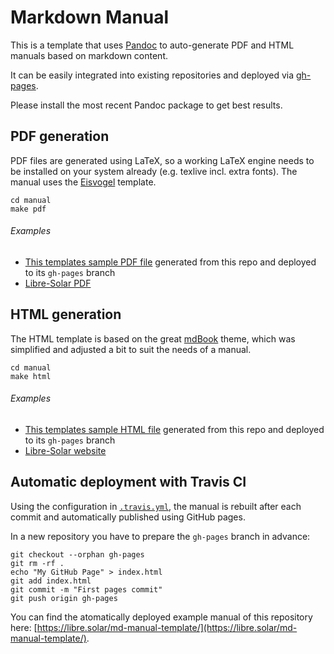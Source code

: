 # Markdown Manual

This is a template that uses [Pandoc](https://pandoc.org/) to auto-generate PDF and HTML manuals based on markdown content.

It can be easily integrated into existing repositories and deployed via [gh-pages](https://pages.github.com).

Please install the most recent Pandoc package to get best results.

## PDF generation

PDF files are generated using LaTeX, so a working LaTeX engine needs to be installed on your system already (e.g. texlive incl. extra fonts). The manual uses the [Eisvogel](https://github.com/Wandmalfarbe/pandoc-latex-template) template.

```
cd manual
make pdf
```

###### Examples

- [This templates sample PDF file](https://github.com/LibreSolar/md-manual-template/blob/gh-pages/manual.pdf)
	generated from this repo and deployed to its `gh-pages` branch
- [Libre-Solar PDF](https://libre.solar/md-manual-template/manual.pdf)

## HTML generation

The HTML template is based on the great [mdBook](https://github.com/rust-lang-nursery/mdBook) theme, which was simplified and adjusted a bit to suit the needs of a manual.

```
cd manual
make html
```

###### Examples

- [This templates sample HTML file](https://github.com/LibreSolar/md-manual-template/blob/gh-pages/index.html)
	generated from this repo and deployed to its `gh-pages` branch
- [Libre-Solar website](https://libre.solar/md-manual-template/)

## Automatic deployment with Travis CI

Using the configuration in [`.travis.yml`](https://github.com/LibreSolar/md-manual-template/blob/master/.travis.yml),
	the manual is rebuilt after each commit and automatically published using GitHub pages.

In a new repository you have to prepare the `gh-pages` branch in advance:

```
git checkout --orphan gh-pages
git rm -rf .
echo "My GitHub Page" > index.html
git add index.html
git commit -m "First pages commit"
git push origin gh-pages
```

You can find the atomatically deployed example manual of this repository here: [https://libre.solar/md-manual-template/](https://libre.solar/md-manual-template/).

